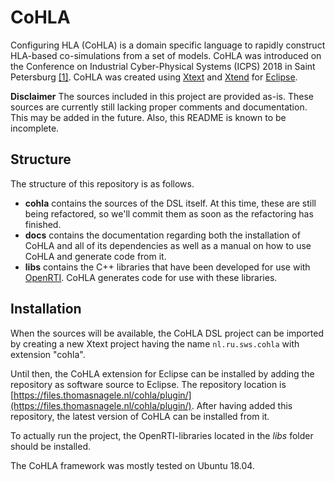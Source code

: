 # CoHLA
Configuring HLA (CoHLA) is a domain specific language to rapidly construct HLA-based co-simulations from a set of models.
CoHLA was introduced on the Conference on Industrial Cyber-Physical Systems (ICPS) 2018 in Saint Petersburg [[1]](https://thomasnagele.nl/papers/ICPS2018/).
CoHLA was created using [Xtext](https://www.eclipse.org/Xtext/) and [Xtend](https://www.eclipse.org/xtend/) for [Eclipse](https://www.eclipse.org/).

**Disclaimer** The sources included in this project are provided as-is. These sources are currently still lacking proper comments and documentation. This may be added in the future. Also, this README is known to be incomplete.

## Structure
The structure of this repository is as follows.

* **cohla** contains the sources of the DSL itself. At this time, these are still being refactored, so we'll commit them as soon as the refactoring has finished.
* **docs** contains the documentation regarding both the installation of CoHLA and all of its dependencies as well as a manual on how to use CoHLA and generate code from it.
* **libs** contains the C++ libraries that have been developed for use with [OpenRTI](https://sourceforge.net/projects/openrti/). CoHLA generates code for use with these libraries.

## Installation
When the sources will be available, the CoHLA DSL project can be imported by creating a new Xtext project having the name ```nl.ru.sws.cohla``` with extension "cohla".

Until then, the CoHLA extension for Eclipse can be installed by adding the repository as software source to Eclipse.
The repository location is [https://files.thomasnagele.nl/cohla/plugin/](https://files.thomasnagele.nl/cohla/plugin/).
After having added this repository, the latest version of CoHLA can be installed from it.

To actually run the project, the OpenRTI-libraries located in the *libs* folder should be installed.

The CoHLA framework was mostly tested on Ubuntu 18.04.
